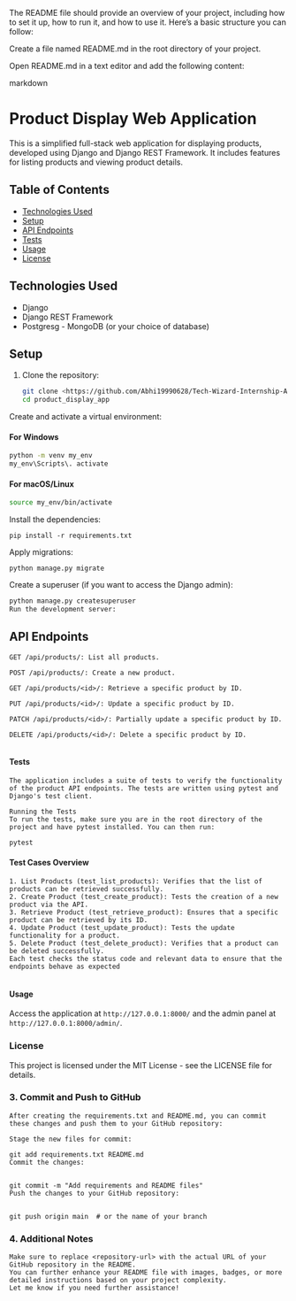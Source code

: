 The README file should provide an overview of your project, including how to set it up, how to run it, and how to use it. Here’s a basic structure you can follow:

Create a file named README.md in the root directory of your project.

Open README.md in a text editor and add the following content:

markdown
# Product Display Web Application

This is a simplified full-stack web application for displaying products, developed using Django and Django REST Framework. It includes features for listing products and viewing product details.

## Table of Contents

- [Technologies Used](#technologies-used)
- [Setup](#setup)
- [API Endpoints](#api-endpoints)
- [Tests](#tests)
- [Usage](#usage)
- [License](#license)

## Technologies Used

- Django
- Django REST Framework
- Postgresg - MongoDB (or your choice of database)

## Setup

1. Clone the repository:
   ```bash
   git clone <https://github.com/Abhi19990628/Tech-Wizard-Internship-Assignment.git>
   cd product_display_app
   ```
   
Create and activate a virtual environment:

#### For Windows
```bash
python -m venv my_env
my_env\Scripts\. activate
```

#### For macOS/Linux

```bash
source my_env/bin/activate  
```

Install the dependencies:

```
pip install -r requirements.txt
```

Apply migrations:

```
python manage.py migrate
```

Create a superuser (if you want to access the Django admin):

```bash
python manage.py createsuperuser
Run the development server:
```

## API Endpoints
```
GET /api/products/: List all products.

POST /api/products/: Create a new product.

GET /api/products/<id>/: Retrieve a specific product by ID.

PUT /api/products/<id>/: Update a specific product by ID.

PATCH /api/products/<id>/: Partially update a specific product by ID.

DELETE /api/products/<id>/: Delete a specific product by ID.


```
#### Tests
```
The application includes a suite of tests to verify the functionality of the product API endpoints. The tests are written using pytest and Django's test client.

Running the Tests
To run the tests, make sure you are in the root directory of the project and have pytest installed. You can then run:

```

``` bash
pytest

```


#### Test Cases Overview
```
1. List Products (test_list_products): Verifies that the list of products can be retrieved successfully.
2. Create Product (test_create_product): Tests the creation of a new product via the API.
3. Retrieve Product (test_retrieve_product): Ensures that a specific product can be retrieved by its ID.
4. Update Product (test_update_product): Tests the update functionality for a product.
5. Delete Product (test_delete_product): Verifies that a product can be deleted successfully.
Each test checks the status code and relevant data to ensure that the endpoints behave as expected


```
#### Usage
Access the application at `http://127.0.0.1:8000/` and the admin panel at `http://127.0.0.1:8000/admin/`.


### License
This project is licensed under the MIT License - see the LICENSE file for details.


### 3. Commit and Push to GitHub
```
After creating the requirements.txt and README.md, you can commit these changes and push them to your GitHub repository:

Stage the new files for commit:

git add requirements.txt README.md
Commit the changes:


git commit -m "Add requirements and README files"
Push the changes to your GitHub repository:


git push origin main  # or the name of your branch
````
### 4. Additional Notes

```
Make sure to replace <repository-url> with the actual URL of your GitHub repository in the README.
You can further enhance your README file with images, badges, or more detailed instructions based on your project complexity.
Let me know if you need further assistance!
```






